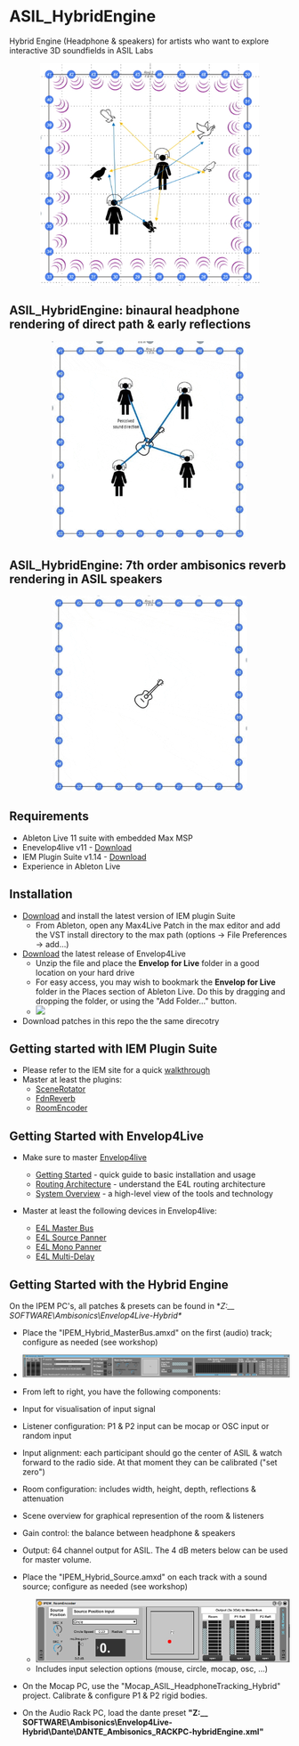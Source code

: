 # ASIL_HybridEngine
Hybrid Engine (Headphone &amp; speakers) for artists who want to explore interactive 3D soundfields in ASIL Labs
<p align="center"> 
<img src="/images/Concept.jpg" height="400" />
</p> 

## ASIL_HybridEngine: binaural headphone rendering of direct path & early reflections
<p align="center"> 
<img src="/images/animation-headphones.gif" width = "350">
</p> 

## ASIL_HybridEngine: 7th order ambisonics reverb rendering in ASIL speakers
<p align="center"> 
<img src="/images/animation-reverb.gif" width = "350">
</p> 


## Requirements
- Ableton Live 11 suite with embedded Max MSP
- Enevelop4live v11 - [Download](https://github.com/EnvelopSound/EnvelopForLive/releases/tag/11.0.1)
- IEM Plugin Suite v1.14 - [Download](https://plugins.iem.at/download/)
- Experience in Ableton Live

## Installation
* [Download](https://plugins.iem.at/download/) and install the latest version of IEM plugin Suite
  * From Ableton, open any Max4Live Patch in the max editor and add the VST install directory to the max path (options -> File Preferences -> add...)
* [Download](https://github.com/EnvelopSound/EnvelopForLive/releases/tag/11.0.1) the latest release of Envelop4Live 
  - Unzip the file and place the **Envelop for Live** folder in a good location on your hard drive
  - For easy access, you may wish to bookmark the **Envelop for Live** folder in the Places section of Ableton Live. Do this by dragging and dropping the folder, or using the "Add Folder..." button.
  - <img src="https://github.com/EnvelopSound/EnvelopForLive/raw/master/doc/E4L-Places-Add.png"/>
* Download patches in this repo the the same direcotry

## Getting started with IEM Plugin Suite
* Please refer to the IEM site for a quick [walkthrough](https://plugins.iem.at/docs/)
* Master at least the plugins:
  * [SceneRotator](https://plugins.iem.at/docs/plugindescriptions/#scenerotator)
  * [FdnReverb](https://plugins.iem.at/docs/plugindescriptions/#fdnreverb)
  * [RoomEncoder](https://plugins.iem.at/docs/plugindescriptions/#roomencoder)
  
## Getting Started with Envelop4Live
- Make sure to master [Envelop4live](https://github.com/EnvelopSound/EnvelopForLive/wiki)
  - [Getting Started](https://github.com/EnvelopSound/EnvelopForLive/wiki/Getting-Started) - quick guide to basic installation and usage
  - [Routing Architecture](https://github.com/EnvelopSound/EnvelopForLive/wiki/Routing-Architecture) - understand the E4L routing architecture
  - [System Overview](https://github.com/EnvelopSound/EnvelopForLive/wiki/System-Overview) - a high-level view of the tools and technology

- Master at least the following devices in Envelop4live:
  - [E4L Master Bus](https://github.com/EnvelopSound/EnvelopForLive/wiki/E4L-Master-Bus) 
  - [E4L Source Panner](https://github.com/EnvelopSound/EnvelopForLive/wiki/E4L-Source-Panner)
  - [E4L Mono Panner](https://github.com/EnvelopSound/EnvelopForLive/wiki/E4L-Mono-Panner)
  - [E4L Multi-Delay](https://github.com/EnvelopSound/EnvelopForLive/wiki/E4L-Multi-Delay)


## Getting Started with the Hybrid Engine
On the IPEM PC's, all patches & presets can be found in **Z:\__ SOFTWARE\Ambisonics\Envelop4Live-Hybrid\**

- Place the "IPEM_Hybrid_MasterBus.amxd" on the first (audio) track; configure as needed (see workshop)
 - <img src="/images/Masterbus.jpg">
 - From left to right, you have the following components:
  - Input for visualisation of input signal
  - Listener configuration: P1 & P2 input can be mocap or OSC input or random input
  - Input alignment: each participant should go the center of ASIL & watch forward to the radio side. At that moment they can be calibrated ("set zero")
  - Room configuration: includes width, height, depth, reflections & attenuation
  - Scene overview for graphical represention of the room & listeners  
  - Gain control: the balance between headphone & speakers
  - Output: 64 channel output for ASIL.  The 4 dB meters below can be used for master volume.
  
- Place the "IPEM_Hybrid_Source.amxd" on each track with a sound source; configure as needed (see workshop)
  - <img src="/images/source_2.jpg">
  - Includes input selection options (mouse, circle, mocap, osc, ...)

- On the Mocap PC, use the "Mocap_ASIL_HeadphoneTracking_Hybrid" project.  Calibrate & configure P1 & P2 rigid bodies.
- On the Audio Rack PC, load the dante preset **"Z:\__ SOFTWARE\Ambisonics\Envelop4Live-Hybrid\Dante\DANTE_Ambisonics_RACKPC-hybridEngine.xml"**
